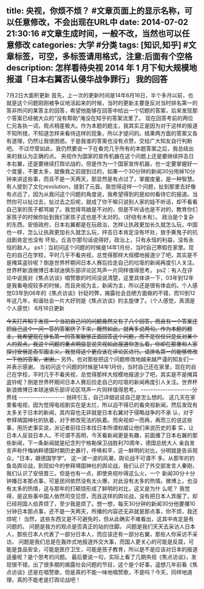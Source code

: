 title: 央视，你烦不烦？ #文章页面上的显示名称，可以任意修改，不会出现在URL中
date: 2014-07-02 21:30:16 #文章生成时间，一般不改，当然也可以任意修改
categories: 大学 #分类
tags: [知识,知乎] #文章标签，可空，多标签请用格式，注意:后面有个空格
description: 怎样看待央视 2014 年 1 月下旬大规模地报道「日本右翼否认侵华战争罪行」  我的回答
---
7月2日大面积更新
首先，上一次的更新时间是14年6月16日，半个多月以前，也就是这个问题刚刚被争议地活起来的时候，当时的更新主要是反对当时排名第一的答非所问的某答主的回答，希望他能够在回答中给出一个切题的答案，后来发现那个答案已经被大众的“没有帮助”淹没在知乎的答案流里了。
现在回答考前的两位仁兄各执一词，观点相差极大。作为本题的题主，我其实正是因为对于这样的报道不知所措，不知道怎样来看待这样的现象，所以才提问的。结果两方面的答案又各有道理，仍然让我很困惑。于是我谁的答案也没有点赞，交给广大知友自行判断吧。
不过尽管如此，我仍然要说一下在看完几乎所有的本题答案之后，我总结出来的我认为正确的点。
央视作为国家的宣传机器在这个问题上还是要继续抨击日本右翼，还是要继续打舆论战的，但是作为一个国家宣传机器，也一定要掌握好一个度量，不要太多，就像我之前提到过的，如果一个30分钟的新闻30分用掉10分钟来讲这些事，而且不是一天两天，那显然是有点过了，掌握度量，是一种智慧。
有人提到了文化revolution，提到了元首。我觉得这样一个问题，扯到那里去好像有点远了，因为从我问这个问题的角度说，我希望得到的是如何看待它的报道。当然你可以扯过去，扯过去之后呢，就成了你干嘛只说别人家的娃不听话，却不看看自己家的孩子都骂娘了。我觉得骂娘是不对的，但是不听话也是不对的，教育你们家孩子的时候你扯到我们家孩子这也是不太对的。（好绕有木有）。
政治是个复杂的东西，安倍政府，日本右翼都是在玩政治，怎样让执政更加长久就怎么玩，中国也一样，怎么让执政更加长久就怎么玩，抨击日本肯定没有坏处，放手撕鬼子的抗战剧肯定也没有 坏处。丘吉尔那句话说得好，政治上，只有永恒的利益，没有永恒的敌人。
ps1：当初问这个问题的时候是14年1月份，当时自己寒假在家里。现在的自己在学校，平时几乎不看央视，总觉得那样大规模地报道少了吧，其实是不是掩耳盗铃呢？倒是世界杯期间日本人赛后捡走自己的垃圾的新闻再度引人关注。世界杯新浪微博日本球迷俱乐部评论区骂声一片同样值得思考。
ps2：有人在评论中说我对《焦点访谈》唱赞歌的时间没说清楚，这里具体讲一下，03年到12年是我看电视较多的时候，而且央视为主，新闻为主，所以还是很有体会的。个人感觉03年到06年的《焦点访谈》针砭时弊，揭露社会丑陋方面做的不错，而10到12年这几年，和谐社会一片大好则是《焦点访谈》的主旋律了。（个人感觉，真滴是个人感觉）
6月16日更新

~~今天打开知乎发现一个当初自己问的问题竟然又有了八个回答，而且有一个答案还把自己这个一问一答的答案挤了下来，既然如此。就再多说两句。作为本题的题主，我希望现在排名第一的答案能够正面回答这个问题，而不是仅仅只是反对某个人的观点。我这个问题的重点明显是说央视如此报道你怎么看，你却在那里和人家探讨安倍是否军国主义，我觉得这个更应该在评论区进行。请排名第一的能够修改一下他的答案，谢谢。~~
另外，也对那些把这个问题修改地越来越严谨的知友们一并表示感谢。
当初问这个问题的时候是14年1月份，当时自己还在家里，现在的自己在学校，平时几乎不看央视，总觉得那样大规模地报道少了吧，其实是不是掩耳盗铃呢？倒是世界杯期间日本人赛后捡走自己的垃圾的新闻再度引人关注。世界杯新浪微博日本球迷俱乐部评论区骂声一片同样值得思考。
---------------------分界线 ----------------\---
抛砖引玉，自己详细说说自己是怎么想的。
这几天在家里看电视，因为觉得电视剧实在是太烂，所以迫不得已的看央视新闻，然后发现有太多关于日本的新闻，其内容也无非就是日本右翼对于侵略战争的不承 认，对于参拜靖国神社的执着，对于修改宪法的执着。而央视却一而再，再而三的说这些事，用历史事实说，派记者前往日本找日本所谓权威让他们来说历史的事 实，让日本人反驳日本人。不可谓不高明，今天看新闻更是有趣，前面播了日本右翼的那些新闻，下一条新闻就是纪念列宁格勒保卫战胜利70周年，德国总统大人 亲自发言声称忏悔纳粹德国时期历史暴行，呼唤和平，这一鲜明的对比，分明就是告诉观众，“日本，跟德国学学”。
这一波一波的风潮，舆论战不可谓不 多。从那年的钓鱼岛舆论战，到现如今的参拜靖国神社的舆论战，我们认识了外交部发言人秦刚，我们认识了安倍晋三。但是也有一点，即使央视吵得这么火，一个 新闻30分十分钟播日本那点事，可是民间依然没有太火爆，对此没有太多的热情。微博上，也没有太多的热情，这与那年的打砸烧形成了鲜明的对比，这又是为什 么呢？
我觉得，是这些事中国人依然司空见惯，而且这样的舆论战，没有把日本人弄服了，却已经将国人给弄烦了，至少我是烦了。想一想，每天30分钟的新闻30分他要播10分钟日本那点事，还不是一天两天，所播的内容还无非就是那点事，你不烦，我还烦呢！
当然，这些东西又是不可避免的，但从此确实不难看出，这其中肯定是有问题的。
问题是我方的观点是否真正的站的住脚。
问题是我们天天去采访人日本人，那些日本人代表了一部分日本人，而应该还有一部分右翼，那些人你采访不采访。
问题是我们总是在轰炸式地报道外交大事，而国人更关心的可能是反腐，可能是食品安全，可能是医疗卫生，可能是孩子教育，所以是不是应该对日本的报道适量呢？是个思考的问题。
最后要说一句，实际上看了几期央视《焦点访谈》，发现很不错，出了很多期的揭露社会问题的节目，这个是个好事，遥想几年前看《焦点访谈》还是在唱赞歌，但是真的不能一味地唱赞歌，不是吗？今天，同样地道理，真的不能老是打舆论战吧！

